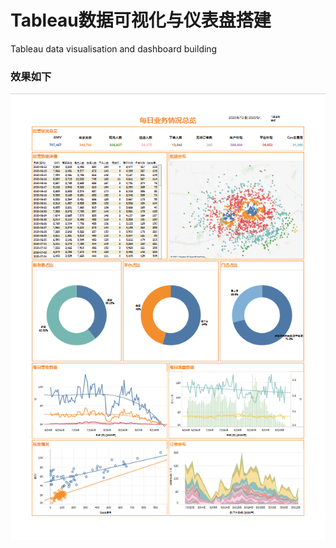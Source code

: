 # Tableau数据可视化与仪表盘搭建
Tableau data visualisation and dashboard building

### 效果如下
![image](https://github.com/DanceSystem/Tableau-data-visualisation-/blob/master/images/Snipaste_2021-12-07_14-37-46.png)
